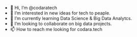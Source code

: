 - 👋 Hi, I’m @codaratech
- 👀 I’m interested in new ideas for tech to peaple.
- 🌱 I’m currently learning Data Science & Big Data Analytcs.
- 💞️ I’m looking to collaborate on big data projects.
- 📫 How to reach me looking for codara.tech

<!---
codaratech/codaratech is a ✨ special ✨ repository because its `README.md` (this file) appears on your GitHub profile.
You can click the Preview link to take a look at your changes.
--->
